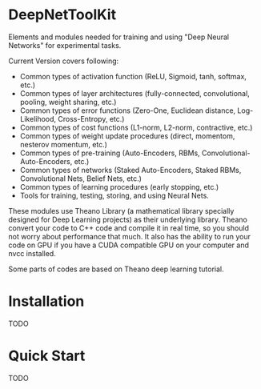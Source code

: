 # DeepNetToolKit

Elements and modules needed for training and using "Deep Neural Networks" for experimental tasks.

Current Version covers following:
- Common types of activation function (ReLU, Sigmoid, tanh, softmax, etc.)
- Common types of layer architectures (fully-connected, convolutional, pooling, weight sharing, etc.)
- Common types of error functions (Zero-One, Euclidean distance, Log-Likelihood, Cross-Entropy, etc.)
- Common types of cost functions (L1-norm, L2-norm, contractive, etc.)
- Common types of weight update procedures (direct, momentom, nesterov momentum, etc.)
- Common types of pre-training (Auto-Encoders, RBMs, Convolutional-Auto-Encoders, etc.)
- Common types of networks (Staked Auto-Encoders, Staked RBMs, Convolutional Nets, Belief Nets, etc.)
- Common types of learning procedures (early stopping, etc.)
- Tools for training, testing, storing, and using Neural Nets.

These modules use Theano Library (a mathematical library specially designed for Deep Learning projects)
as their underlying library. Theano convert your code to C++ code and compile it in real time,
so you should not worry about performance that much. It also has the ability to run your code on GPU 
if you have a CUDA compatible GPU on your computer and nvcc installed.

Some parts of codes are based on Theano deep learning tutorial.

# Installation
TODO

# Quick Start
TODO
